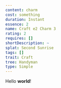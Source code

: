 ```yaml
---
content: charm
cost: something
duration: Instant
essence: 2
name: Craft e2 Charm 3
rating: 2
requires: []
shortDescription: ~
splat: Second Sunrise
tags: []
trait: Craft
tree: Handyman
type: Simple
---
```


Hello **world**!
